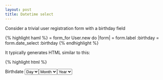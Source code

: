 ```yaml
---
layout: post
title: Datetime select
---
```


Consider a trivial user registration form with a birthday field

{% highlight haml %}
= form_for User.new do |form|
  = form.label :birthday
  = form.date_select :birthday
{% endhighlight %}

It typically generates HTML similar to this:

{% highlight html %}
<form accept-charset="UTF-8" action="/users" method="post">
  <label for="user_birthdate">Birthdate</label>
  <select id="user_birthdate_3i" name="user[birthday(3i)]"><option>Day</option>
  <select id="user_birthdate_2i" name="user[birthday(2i)]"><option>Month</option>
  <select id="user_birthdate_1i" name="user[birthday(1i)]"><option>Year</option>
</form>
{% endhighlight %}

There are two problems with this code:

  * The label does not actually point to any of the selects. Select ids are
    different from labels for attribute.
  * There are 3 separate selects for a single database field that could go in
    any arbitrary order.

Both problems make these types of fields super inconvenient to access from
capybara/cucumber tests. Your usual `select "1986/08/25", from: "Birthday"` is
not gonna work here.

Custom cucumber step to the rescue:

{% highlight ruby %}
When /^I fill in "(.*?)" date field with "(.*?)"$/ do |field_name, date_components|
  label = find("label", text: field_name)
  select_base_id = label[:for]
  date_components.split(",").each_with_index do |value, index|
    select value.strip, from: "#{select_base_id}_#{index+1}i"
  end
end
{% endhighlight %}

Usage Example:

{% highlight gherkin %}
When I fill in "Birthdate" date field with "1986, Aug, 25"
{% endhighlight %}

